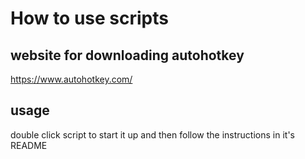 # How to use scripts

## website for downloading autohotkey

https://www.autohotkey.com/

## usage

double click script to start it up and then follow the instructions in it's README